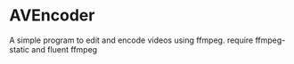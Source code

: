 # AVEncoder
A simple program to edit and encode videos using ffmpeg.
require ffmpeg-static and fluent ffmpeg
